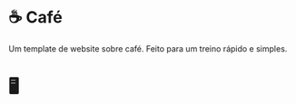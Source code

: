 # ☕ Café
Um template de website sobre café. Feito para um treino rápido e simples.

# 🖥️ <a href="https://cafe-jotape.glitch.me"></a>
